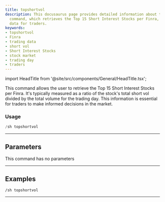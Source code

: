 ```yaml
---
title: topshortvol
description: This docusaurus page provides detailed information about the 'topshortvol'
  command, which retrieves the Top 15 Short Interest Stocks per Finra, providing essential
  data for traders.
keywords:
- topshortvol
- Finra
- trading data
- short vol
- Short Interest Stocks
- stock market
- trading day
- traders
---
```


import HeadTitle from '@site/src/components/General/HeadTitle.tsx';

<HeadTitle title="short_data: topshortvol - Discord Reference | OpenBB Bot Docs" />

This command allows the user to retrieve the Top 15 Short Interest Stocks per Finra. It's typically measured as a ratio of the stock's total short vol divided by the total volume for the trading day. This information is essential for traders to make informed decisions in the market.

### Usage

```python wordwrap
/sh topshortvol
```

---

## Parameters

This command has no parameters



---

## Examples

```
/sh topshortvol
```

---
